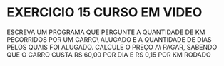# EXERCICIO 15 CURSO EM VIDEO

ESCREVA UM PROGRAMA QUE PERGUNTE A QUANTIDADE DE KM PECORRIDOS POR UM CARRO\ 
ALUGADO E A QUANTIDADE DE DIAS PELOS QUAIS FOI ALUGADO. CALCULE O PREÇO A\ 
PAGAR, SABENDO QUE O CARRO CUSTA RS 60,00 POR DIA E RS 0,15 POR KM RODADO
